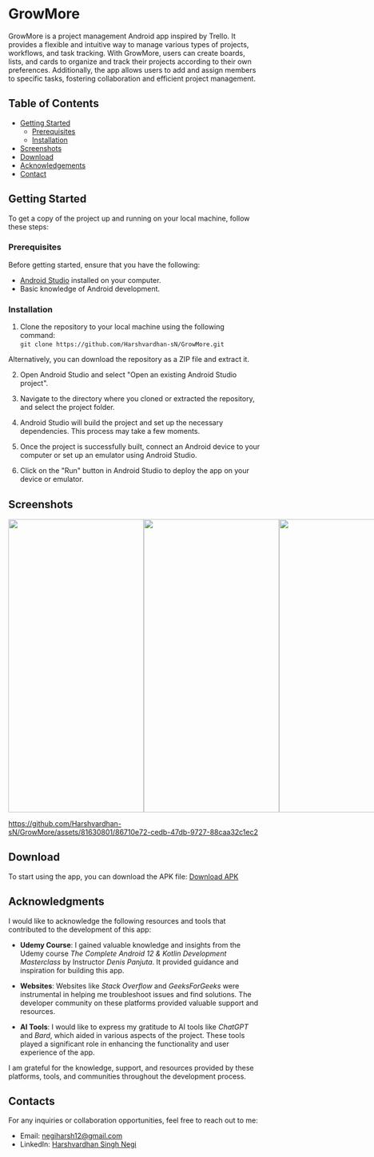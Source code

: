 # GrowMore

GrowMore is a project management Android app inspired by Trello. It provides a flexible and intuitive way to manage various types of projects, workflows, and task tracking. With GrowMore, users can create boards, lists, and cards to organize and track their projects according to their own preferences. Additionally, the app allows users to add and assign members to specific tasks, fostering collaboration and efficient project management.

## Table of Contents

- [Getting Started](#getting-started)
  - [Prerequisites](#prerequisites)
  - [Installation](#installation)
- [Screenshots](#screenshots)
- [Download](#download)
- [Acknowledgements](#acknowledgements)
- [Contact](#contact)

## Getting Started

To get a copy of the project up and running on your local machine, follow these steps:

### Prerequisites

Before getting started, ensure that you have the following:

- [Android Studio](https://developer.android.com/studio) installed on your computer.
- Basic knowledge of Android development.

### Installation

1. Clone the repository to your local machine using the following command: <br>
```git clone https://github.com/Harshvardhan-sN/GrowMore.git```

Alternatively, you can download the repository as a ZIP file and extract it.

2. Open Android Studio and select "Open an existing Android Studio project".

3. Navigate to the directory where you cloned or extracted the repository, and select the project folder.

4. Android Studio will build the project and set up the necessary dependencies. This process may take a few moments.

5. Once the project is successfully built, connect an Android device to your computer or set up an emulator using Android Studio.

6. Click on the "Run" button in Android Studio to deploy the app on your device or emulator.


## Screenshots


<div style="display: flex;">
  <img src="https://github.com/Harshvardhan-sN/GrowMore/blob/main/screenshots/intro.jpg" width="271" height="587"> 
  <img src="https://github.com/Harshvardhan-sN/GrowMore/blob/main/screenshots/splash.jpg" width="271" height="587">
  <img src="https://github.com/Harshvardhan-sN/GrowMore/blob/main/screenshots/1.jpg" width="271" height="587"> 
  <img src="https://github.com/Harshvardhan-sN/GrowMore/blob/main/screenshots/2.jpg" width="271" height="587"> 
  <img src="https://github.com/Harshvardhan-sN/GrowMore/blob/main/screenshots/3.jpg" width="271" height="587"> 
</div>

https://github.com/Harshvardhan-sN/GrowMore/assets/81630801/86710e72-cedb-47db-9727-88caa32c1ec2

## Download
To start using the app, you can download the APK file: <a href="https://drive.google.com/file/d/1s6xgx_nmLq9MR-F-9rdiO423NQuTA_fJ/view?usp=drive_link" target="_blank">Download APK</a>

## Acknowledgments

I would like to acknowledge the following resources and tools that contributed to the development of this app:

- **Udemy Course**: I gained valuable knowledge and insights from the Udemy course *The Complete Android 12 & Kotlin Development Masterclass* by Instructor *Denis Panjuta*. It provided guidance and inspiration for building this app.

- **Websites**: Websites like _Stack Overflow_ and _GeeksForGeeks_ were instrumental in helping me troubleshoot issues and find solutions. The developer community on these platforms provided valuable support and resources.

- **AI Tools**: I would like to express my gratitude to AI tools like _ChatGPT_ and _Bard_, which aided in various aspects of the project. These tools played a significant role in enhancing the functionality and user experience of the app.

I am grateful for the knowledge, support, and resources provided by these platforms, tools, and communities throughout the development process.

## Contacts

For any inquiries or collaboration opportunities, feel free to reach out to me:

- Email: negiharsh12@gmail.com
- LinkedIn: [Harshvardhan Singh Negi](https://www.linkedin.com/in/harshvardhan-singh-negi-100b2a197/)

